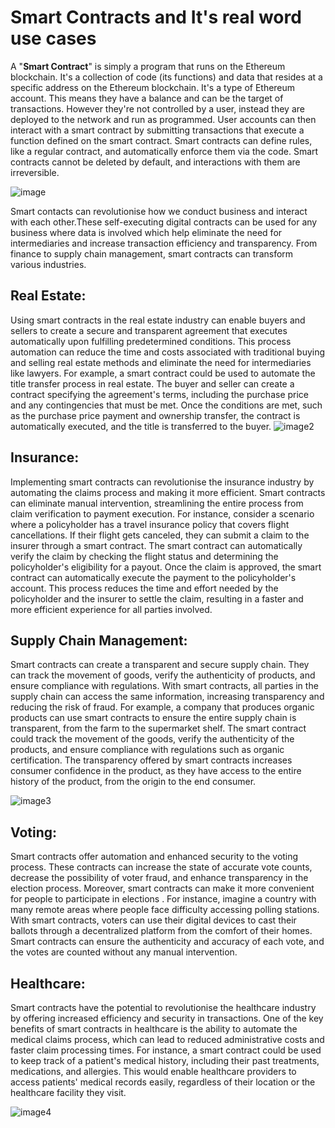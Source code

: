 # Smart Contracts and It's real word use cases

A "**Smart Contract**" is simply a program that runs on the Ethereum blockchain. It's a collection of code (its functions) and data that resides at a specific address on the Ethereum blockchain. It's a type of Ethereum account. This means they have a balance and can be the target of transactions. However they're not controlled by a user, instead they are deployed to the network and run as programmed. User accounts can then interact with a smart contract by submitting transactions that execute a function defined on the smart contract. Smart contracts can define rules, like a regular contract, and automatically enforce them via the code. Smart contracts cannot be deleted by default, and interactions with them are irreversible.

![image](https://community.nasscom.in/sites/default/files/styles/960_x_600/public/media/images/Smart%20Contracts%20-%20A%20few%20ways%20it%20can%20transform%20your%20business%20processes%20by%20Pritom%20Paul.png?itok=zHZES_WF)

Smart contacts can revolutionise how we conduct business and interact with each other.These self-executing digital contracts can be used for any business where data is involved which help eliminate the need for intermediaries and increase transaction efficiency and transparency. From finance to supply chain management, smart contracts can transform various industries.

## **Real Estate:** 
Using smart contracts in the real estate industry can enable buyers and sellers to create a secure and transparent agreement that executes automatically upon fulfilling predetermined conditions. This process automation can reduce the time and costs associated with traditional buying and selling real estate methods and eliminate the need for intermediaries like lawyers. 
For example, a smart contract could be used to automate the title transfer process in real estate. The buyer and seller can create a contract specifying the agreement's terms, including the purchase price and any contingencies that must be met. Once the conditions are met, such as the purchase price payment and ownership transfer, the contract is automatically executed, and the title is transferred to the buyer.
![image2](https://miro.medium.com/v2/resize:fit:1023/1*uSp5ao3md6qRaDzKNgy7lQ.png)

## **Insurance:** 
Implementing smart contracts can revolutionise the insurance industry by automating the claims process and making it more efficient. Smart contracts can eliminate manual intervention, streamlining the entire process from claim verification to payment execution.
For instance, consider a scenario where a policyholder has a travel insurance policy that covers flight cancellations. If their flight gets canceled, they can submit a claim to the insurer through a smart contract. The smart contract can automatically verify the claim by checking the flight status and determining the policyholder's eligibility for a payout. Once the claim is approved, the smart contract can automatically execute the payment to the policyholder's account. This process reduces the time and effort needed by the policyholder and the insurer to settle the claim, resulting in a faster and more efficient experience for all parties involved.

## **Supply Chain Management:** 
Smart contracts can create a transparent and secure supply chain. They can track the movement of goods, verify the authenticity of products, and ensure compliance with regulations. With smart contracts, all parties in the supply chain can access the same information, increasing transparency and reducing the risk of fraud.
For example, a company that produces organic products can use smart contracts to ensure the entire supply chain is transparent, from the farm to the supermarket shelf. The smart contract could track the movement of the goods, verify the authenticity of the products, and ensure compliance with regulations such as organic certification. The transparency offered by smart contracts increases consumer confidence in the product, as they have access to the entire history of the product, from the origin to the end consumer.

![image3](https://www.blockobi.com/img/supply-chain.png)

## **Voting:**
Smart contracts offer automation and enhanced security to the voting process. These contracts can increase the state of accurate vote counts, decrease the possibility of voter fraud, and enhance transparency in the election process. Moreover, smart contracts can make it more convenient for people to participate in elections .
For instance, imagine a country with many remote areas where people face difficulty accessing polling stations. With smart contracts, voters can use their digital devices to cast their ballots through a decentralized platform from the comfort of their homes. Smart contracts can ensure the authenticity and accuracy of each vote, and the votes are counted without any manual intervention. 

## **Healthcare:**
Smart contracts have the potential to revolutionise the healthcare industry by offering increased efficiency and security in transactions. One of the key benefits of smart contracts in healthcare is the ability to automate the medical claims process, which can lead to reduced administrative costs and faster claim processing times. 
For instance, a smart contract could be used to keep track of a patient's medical history, including their past treatments, medications, and allergies. This would enable healthcare providers to access patients' medical records easily, regardless of their location or the healthcare facility they visit.

![image4](https://blockchain.oodles.io/wp-content/uploads/graphic-18.jpg)

